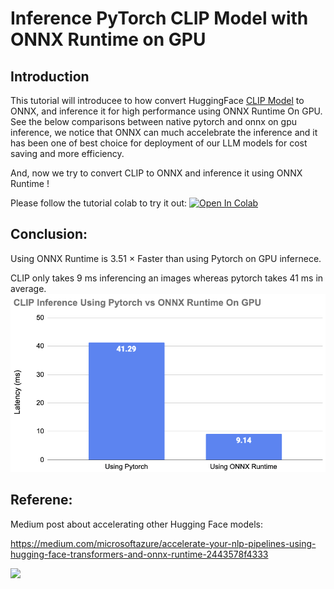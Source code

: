 
# Inference PyTorch CLIP Model with ONNX Runtime on GPU


## Introduction

This tutorial will introducee to how convert HuggingFace [CLIP Model](https://huggingface.co/openai/clip-vit-base-patch32) to ONNX, and inference it for high performance using ONNX Runtime On GPU. See the below comparisons between native pytorch and onnx on gpu inference, we notice that ONNX can much accelebrate the inference and it has been one of best choice for deployment of our LLM models for cost saving and more efficiency.

And, now we try to convert CLIP to ONNX and inference it using ONNX Runtime !

Please follow the tutorial colab to try it out:
[![Open In Colab](https://colab.research.google.com/assets/colab-badge.svg)](https://colab.research.google.com/drive/1__9FlKNHsHNXcaN095z1-IMhPjgeeZvV)

## Conclusion:
Using ONNX Runtime is 3.51 × Faster than using Pytorch on GPU infernece.

CLIP only takes 9 ms inferencing an images whereas pytorch takes 41 ms in average. 
<img src="Speed-up.png"></img>


## Referene:
Medium post about accelerating other Hugging Face models:

https://medium.com/microsoftazure/accelerate-your-nlp-pipelines-using-hugging-face-transformers-and-onnx-runtime-2443578f4333

<img src='https://miro.medium.com/v2/resize:fit:720/format:webp/1*4GREvqUWnFU9VXuNk2HEFQ.png'></img>





